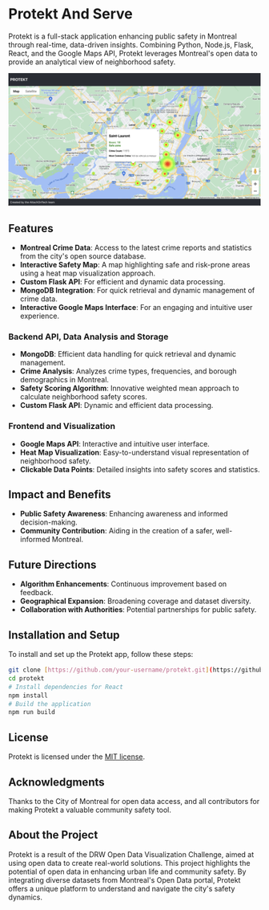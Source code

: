 # Protekt And Serve

Protekt is a full-stack application enhancing public safety in Montreal through real-time, data-driven insights. Combining Python, Node.js, Flask, React, and the Google Maps API, Protekt leverages Montreal's open data to provide an analytical view of neighborhood safety.

![Protekt UI](https://github.com/Patoucheas/protekt/blob/main/protekt.png)

## Features
- **Montreal Crime Data**: Access to the latest crime reports and statistics from the city's open source database.
- **Interactive Safety Map**: A map highlighting safe and risk-prone areas using a heat map visualization approach.
- **Custom Flask API**: For efficient and dynamic data processing.
- **MongoDB Integration**: For quick retrieval and dynamic management of crime data.
- **Interactive Google Maps Interface**: For an engaging and intuitive user experience.

### Backend API, Data Analysis and Storage
- **MongoDB**: Efficient data handling for quick retrieval and dynamic management.
- **Crime Analysis**: Analyzes crime types, frequencies, and borough demographics in Montreal.
- **Safety Scoring Algorithm**: Innovative weighted mean approach to calculate neighborhood safety scores.
- **Custom Flask API**: Dynamic and efficient data processing.


### Frontend and Visualization
- **Google Maps API**: Interactive and intuitive user interface.
- **Heat Map Visualization**: Easy-to-understand visual representation of neighborhood safety.
- **Clickable Data Points**: Detailed insights into safety scores and statistics.

## Impact and Benefits
- **Public Safety Awareness**: Enhancing awareness and informed decision-making.
- **Community Contribution**: Aiding in the creation of a safer, well-informed Montreal.

## Future Directions
- **Algorithm Enhancements**: Continuous improvement based on feedback.
- **Geographical Expansion**: Broadening coverage and dataset diversity.
- **Collaboration with Authorities**: Potential partnerships for public safety.

## Installation and Setup
To install and set up the Protekt app, follow these steps:
```bash
git clone [https://github.com/your-username/protekt.git](https://github.com/Patoucheas/protekt)
cd protekt
# Install dependencies for React
npm install
# Build the application
npm run build
```

## License
Protekt is licensed under the [MIT license](LICENSE).

## Acknowledgments
Thanks to the City of Montreal for open data access, and all contributors for making Protekt a valuable community safety tool.

## About the Project
Protekt is a result of the DRW Open Data Visualization Challenge, aimed at using open data to create real-world solutions. This project highlights the potential of open data in enhancing urban life and community safety. By integrating diverse datasets from Montreal's Open Data portal, Protekt offers a unique platform to understand and navigate the city's safety dynamics.

